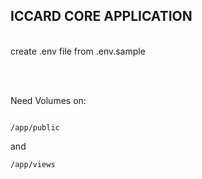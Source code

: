 <h2>ICCARD CORE APPLICATION</h2>

<br/>
create .env file from .env.sample

<br/><br/>
<p>
Need Volumes on:
</p>
<code>
/app/public<br/>
</code>
and<br/>
<code>
/app/views
</code>
